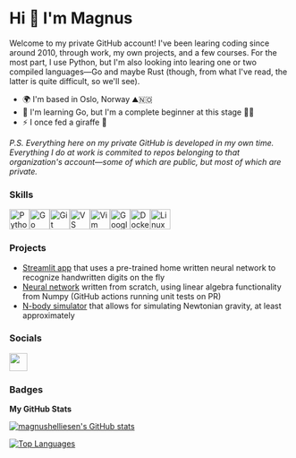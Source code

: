 Hi 👋 I'm Magnus
=================================

Welcome to my private GitHub account!
I've been learing coding since around 2010, through work, my own projects, and a few courses.
For the most part, I use Python, but I'm also looking into learing one or two compiled languages—Go and maybe Rust (though, from what I've read, the latter is quite difficult, so we'll see).

* 🌍  I'm based in Oslo, Norway ⛰️🇳🇴
* 🧠  I'm learning Go, but I'm a complete beginner at this stage 👶🍼
* ⚡  I once fed a giraffe 🦒

_P.S. Everything here on my private GitHub is developed in my own time. Everything I do at work is commited to repos belonging to that organization's account—some of which are public, but most of which are private._

### Skills
<p align="left">
<a href="https://www.python.org/" target="_blank" rel="noreferrer"><img src="https://raw.githubusercontent.com/danielcranney/readme-generator/main/public/icons/skills/python-colored.svg" width="36" height="36" alt="Python" /></a><a href="https://go.dev/doc/" target="_blank" rel="noreferrer"><img src="https://raw.githubusercontent.com/danielcranney/readme-generator/main/public/icons/skills/go-colored.svg" width="36" height="36" alt="Go" /></a><a href="https://git-scm.com/" target="_blank" rel="noreferrer"><img src="https://raw.githubusercontent.com/danielcranney/readme-generator/main/public/icons/skills/git-colored.svg" width="36" height="36" alt="Git" /></a><a href="https://code.visualstudio.com/" target="_blank" rel="noreferrer"><img src="https://raw.githubusercontent.com/danielcranney/readme-generator/main/public/icons/skills/visualstudiocode.svg" width="36" height="36" alt="VS Code" /></a><a href="https://www.vim.org/" target="_blank" rel="noreferrer"><img src="https://raw.githubusercontent.com/danielcranney/readme-generator/main/public/icons/skills/vim.svg" width="36" height="36" alt="Vim" /></a><a href="https://cloud.google.com/" target="_blank" rel="noreferrer"><img src="https://raw.githubusercontent.com/danielcranney/readme-generator/main/public/icons/skills/googlecloud-colored.svg" width="36" height="36" alt="Google Cloud" /></a><a href="https://www.docker.com/" target="_blank" rel="noreferrer"><img src="https://raw.githubusercontent.com/danielcranney/readme-generator/main/public/icons/skills/docker-colored.svg" width="36" height="36" alt="Docker" /></a><a href="https://www.linux.org" target="_blank" rel="noreferrer"><img src="https://raw.githubusercontent.com/danielcranney/readme-generator/main/public/icons/skills/linux-colored.svg" width="36" height="36" alt="Linux" /></a>
</p>

### Projects
- [Streamlit app](https://github.com/magnushelliesen/handwritten-digit-recognizer-app) that uses a pre-trained home written neural network to recognize handwritten digits on the fly
- [Neural network](https://github.com/magnushelliesen/neural-network) written from scratch, using linear algebra functionality from Numpy (GitHub actions running unit tests on PR)
- [N-body simulator](https://github.com/magnushelliesen/n-body-simulator) that allows for simulating Newtonian gravity, at least approximately

### Socials
<p align="left"> </picture> </a> <a href="https://www.linkedin.com/in/magnus-helliesen/?locale=en_US" target="_blank" rel="noreferrer"> <picture> <source media="(prefers-color-scheme: dark)" srcset="https://raw.githubusercontent.com/danielcranney/readme-generator/main/public/icons/socials/linkedin-dark.svg" /> <source media="(prefers-color-scheme: light)" srcset="https://raw.githubusercontent.com/danielcranney/readme-generator/main/public/icons/socials/linkedin.svg" /> <img src="https://raw.githubusercontent.com/danielcranney/readme-generator/main/public/icons/socials/linkedin.svg" width="32" height="32" /> </picture> </a></p>

### Badges
<b>My GitHub Stats</b>

<a href="http://www.github.com/magnushelliesen"><img src="https://github-readme-stats.vercel.app/api?username=magnushelliesen&show_icons=true&hide=&count_private=true&title_color=3382ed&text_color=facc15&icon_color=10b981&bg_color=0f172a&hide_border=true&show_icons=true" alt="magnushelliesen's GitHub stats" /></a>

<a href="https://github.com/magnushelliesen" align="left"><img src="https://github-readme-stats.vercel.app/api/top-langs/?username=magnushelliesen&langs_count=10&title_color=3382ed&text_color=facc15&icon_color=10b981&bg_color=0f172a&hide_border=true&locale=en&custom_title=Top%20languages%20excluding%20Jupyter%20Notebooks&hide=jupyter%20notebook&card_width=500" alt="Top Languages" /></a>
